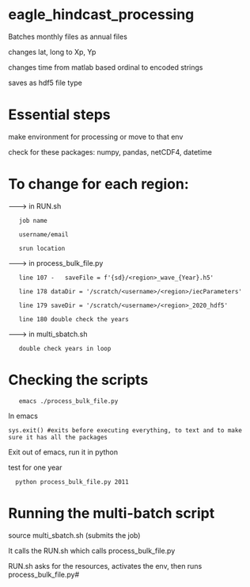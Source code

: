 # eagle_hindcast_processing
Batches monthly files as annual files

changes lat, long to Xp, Yp

changes time from matlab based ordinal to encoded strings

saves as hdf5 file type

# Essential steps
make environment for processing or move to that env 

check for these packages: numpy, pandas, netCDF4, datetime

# To change for each region:

  ---> in RUN.sh
  
       job name
       
       username/email
       
       srun location
       
  ---> in process_bulk_file.py
  
       line 107 - 	saveFile = f'{sd}/<region>_wave_{Year}.h5'	   
       
       line 178 dataDir = '/scratch/<username>/<region>/iecParameters'
       
       line 179 saveDir = '/scratch/<username>/<region>_2020_hdf5'
    
       line 180 double check the years
       
  ---> in multi_sbatch.sh
  
       double check years in loop

# Checking the scripts

       emacs ./process_bulk_file.py
       
 In emacs
 
    sys.exit() #exits before executing everything, to text and to make sure it has all the packages  
    
 Exit out of emacs, run it in python
 
 test for one year
 
      python process_bulk_file.py 2011

# Running the multi-batch script

 source multi_sbatch.sh (submits the job)
 
 It calls the RUN.sh which calls process_bulk_file.py
 
 RUN.sh asks for the resources, activates the env, then runs process_bulk_file.py#
